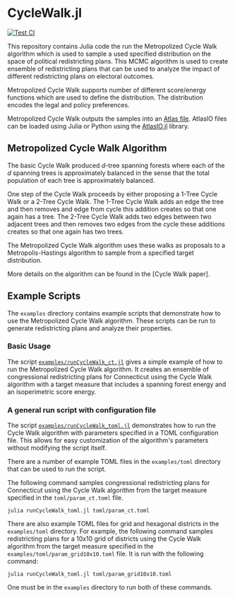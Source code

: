# CycleWalk.jl

[![Test CI](https://github.com/jonmjonm/CycleWalk.jl/actions/workflows/ci.yml/badge.svg)](https://github.com/jonmjonm/CycleWalk.jl/actions/workflows/ci.yml)

This repository contains Julia code the run the Metropolized Cycle Walk algorithm which is used to sample a used specified distribution on the space of political redistricting plans. This MCMC algorithm is used to create ensemble of redistricting plans that can be used to analyze the impact of different redistricting plans on electoral outcomes. 

Metropolized Cycle Walk supports number of different score/energy functions which are used to define the distribution. The distribution encodes the legal and policy preferences. 

Metropolized Cycle Walk outputs the samples into an [Atlas file](https://github.com/jonmjonm/AtlasIO.jl/blob/main/atlas_format.md). AtlasIO files can be loaded using Julia or Python using the [AtlasIO.jl](https://github.com/jonmjonm/AtlasIO.jl) library.

## Metropolized Cycle Walk Algorithm

The basic Cycle Walk produced $d$-tree spanning forests where each of the $d$ spanning trees is approximately balanced in the sense that the total population of each tree is approximately balanced.  

One step of the Cycle Walk proceeds by either proposing a 1-Tree Cycle Walk or a 2-Tree Cycle Walk. The 1-Tree Cycle Walk adds an edge the tree and then removes and edge from cycle this addition creates so that one again has a tree. The 2-Tree Cycle Walk adds two edges between two adjacent trees and then removes two edges from the cycle these additions creates so that one again has two trees. 

The Metropolized Cycle Walk algorithm uses these walks as proposals to a Metropolis-Hastings algorithm to sample from a specified target distribution. 

More details on the algorithm can be found in the [Cycle Walk paper].

## Example Scripts

The `examples` directory contains example scripts that demonstrate how to use the Metropolized Cycle Walk algorithm. These scripts can be run to generate redistricting plans and analyze their properties.

### Basic Usage

The script [`examples/runCycleWalk_ct.jl`](./examples/runCycleWalk_ct.jl) gives a simple example of how to run the Metropolized Cycle Walk algorithm. It creates an ensemble of congressional redistricting plans for Connecticut using the Cycle Walk algorithm with a target measure that includes a spanning forest energy and an isoperimetric score energy.

### A general run script with configuration file

The script [`examples/runCycleWalk_toml.jl`](./examples/runCycleWalk_toml.jl) demonstrates how to run the Cycle Walk algorithm with parameters specified in a TOML configuration file. This allows for easy customization of the algorithm's parameters without modifying the script itself.

There are a number of example TOML files in the `examples/toml` directory that can be used to run the script. 

The following command samples congressional redistricting plans for Connecticut using the Cycle Walk algorithm from the target measure specified in the `toml/param_ct.toml` file.
```
julia runCycleWalk_toml.jl toml/param_ct.toml
```
There are also example TOML files for grid and hexagonal districts in the `examples/toml` directory. For example, the following command samples redistricting plans for a 10x10 grid of districts using the Cycle Walk algorithm from the target measure specified in the `examples/toml/param_grid10x10.toml` file. It is run with the following command:
```
julia runCycleWalk_toml.jl toml/param_grid10x10.toml
```
One must be in the `examples` directory to run both of these commands.





